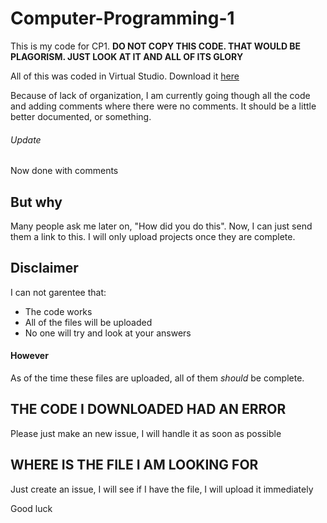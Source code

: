 # Computer-Programming-1
This is my code for CP1. **DO NOT COPY THIS CODE. THAT WOULD BE PLAGORISM. JUST LOOK AT IT AND ALL OF ITS GLORY**

All of this was coded in Virtual Studio. Download it [here](https://www.visualstudio.com/post-download-vs?sku=community&clcid=0x409&downloadrename=true#) 

Because of lack of organization, I am currently going though all the code and adding comments where there were no comments. It should be a little better documented, or something.
###### Update
Now done with comments
## But why
Many people ask me later on, "How did you do this". Now, I can just send them a link to this. I will only upload projects once they are complete.
## Disclaimer
I can not garentee that:
- The code works
- All of the files will be uploaded
- No one will try and look at your answers

#### However
As of the time these files are uploaded, all of them *should* be complete.

## **THE CODE I DOWNLOADED HAD AN ERROR**
Please just make an new issue, I will handle it as soon as possible

## **WHERE IS THE FILE I AM LOOKING FOR**
Just create an issue, I will see if I have the file, I will upload it immediately

Good luck
